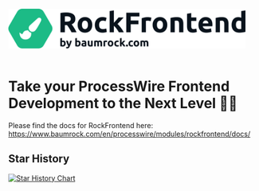 <img src=RockFrontend.svg height=80><br><br>

# Take your ProcessWire Frontend Development to the Next Level 🚀🚀

Please find the docs for RockFrontend here: https://www.baumrock.com/en/processwire/modules/rockfrontend/docs/

## Star History

[![Star History Chart](https://api.star-history.com/svg?repos=baumrock/RockFrontend&type=Date)](https://star-history.com/#baumrock/RockFrontend&Date)
